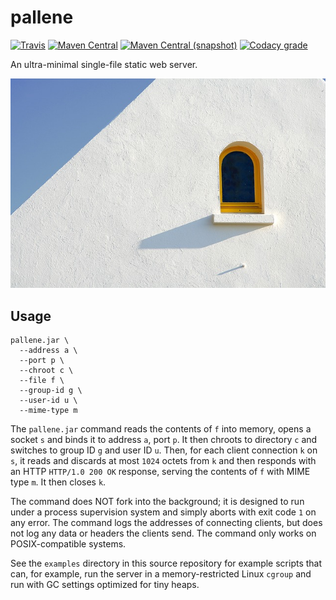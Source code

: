 pallene
=====

[![Travis](https://img.shields.io/travis/io7m/pallene.png?style=flat-square)](https://travis-ci.org/io7m/pallene)
[![Maven Central](https://img.shields.io/maven-central/v/com.io7m.pallene/com.io7m.pallene.png?style=flat-square)](http://search.maven.org/#search%7Cga%7C1%7Cg%3A%22com.io7m.pallene%22)
[![Maven Central (snapshot)](https://img.shields.io/nexus/s/https/oss.sonatype.org/com.io7m.pallene/com.io7m.pallene.svg?style=flat-square)](https://oss.sonatype.org/content/repositories/snapshots/com/io7m/pallene/)
[![Codacy grade](https://img.shields.io/codacy/grade/f638fbf97971498f9dd2b5d6e9a5f586.png?style=flat-square)](https://www.codacy.com/app/github_79/pallene)

An ultra-minimal single-file static web server.

![pallene](./src/site/resources/pallene.jpg?raw=true)

## Usage

```
pallene.jar \
  --address a \
  --port p \
  --chroot c \
  --file f \
  --group-id g \
  --user-id u \
  --mime-type m
```

The `pallene.jar` command reads the contents of `f` into memory, opens
a socket `s` and binds it to address `a`, port `p`. It then chroots
to directory `c` and switches to group ID `g` and user ID `u`. Then,
for each client connection `k` on `s`, it reads and discards at most
`1024` octets from `k` and then responds with an HTTP `HTTP/1.0 200
OK` response, serving the contents of `f` with MIME type `m`. It then
closes `k`.

The command does NOT fork into the background; it is designed to run
under a process supervision system and simply aborts with exit code
`1` on any error. The command logs the addresses of connecting clients,
but does not log any data or headers the clients send. The command only
works on POSIX-compatible systems.

See the `examples` directory in this source repository for example
scripts that can, for example, run the server in a memory-restricted
Linux `cgroup` and run with GC settings optimized for tiny heaps.

